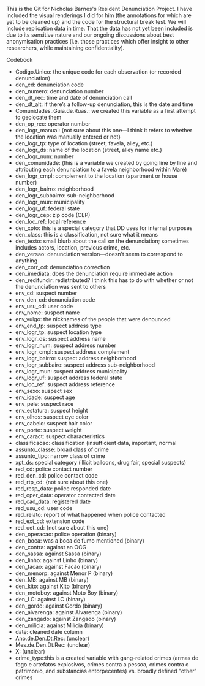 This is the Git for Nicholas Barnes's Resident Denunciation Project. I have included the visual renderings I did for him (the annotations for which are yet to be cleaned up) and the code for the structural break test. We will include replication data in time. That the data has not yet been included is due to its sensitive nature and our ongoing discussions about best anonymisation practices (i.e. those practices which offer insight to other researchers, while maintaining confidentiality).  


Codebook 
- Codigo.Unico: the unique code for each observation (or recorded denunciation)
- den_cd: denunciation code
- den_numero: denunciation number
- den_dt_rec: time and date of denunciation call
- den_dt_alt:  if there’s a follow-up denunciation, this is the date and time
- Comunidades..Guia.de.Ruas.: we created this variable as a first attempt to geolocate them
- den_op_rec: operator number
- den_logr_manual: {not sure about this one—I think it refers to whether the location was manually entered or not}
- den_logr_tp: type of location (street, favela, alley, etc.)
- den_logr_ds: name of the location (street, alley name etc.)
- den_logr_num: number
- den_comunidade: (this is a variable we created by going line by line and attributing each denunciation to a favela neighborhood within Maré)
- den_logr_cmpl: complement to the location (apartment or house number)
- den_logr_bairro: neighborhood
- den_logr_subbairro: sub-neighborhood
- den_logr_mun: municipality
- den_logr_uf: federal state
- den_logr_cep: zip code (CEP)
- den_loc_ref: local reference
- den_xpto: this is a special category that DD uses for internal purposes
- den_class: this is a classification, not sure what it means
- den_texto: small blurb about the call on the denunciation; sometimes includes actors, location, previous crime, etc.
- den_versao: denunciation version—doesn’t seem to correspond to anything
- den_corr_cd: denunciation correction
- den_imediata: does the denunciation require immediate action
- den_redifundir: redistributed? I think this has to do with whether or not the denunciation was sent to others
- env_cd: suspect number
- env_den_cd: denunciation code
- env_usu_cd: user code
- env_nome: suspect name
- env_vulgo: the nicknames of the people that were denounced
- env_end_tp: suspect address type
- env_logr_tp: suspect location type
- env_logr_ds: suspect address name
- env_logr_num: suspect address number
- env_logr_cmpl: suspect address complement
- env_logr_bairro: suspect address neighborhood
- env_logr_subbairo: suspect address sub-neighborhood
- env_logr_mun: suspect address municipality
- env_logr_uf: suspect address federal state
- env_loc_ref: suspect address reference
- env_sexo: suspect sex
- env_idade: suspect age
- env_pele: suspect race
- env_estatura: suspect height
- env_olhos: suspect eye color
- env_cabelo: suspect hair color
- env_porte: suspect weight
- env_caract: suspect characteristics
- classificacao: classification (insufficient data, important, normal
- assunto_classe: broad class of crime
- assunto_tipo: narrow class of crime
- xpt_ds: special category (illicit balloons, drug fair, special suspects)
- red_cd: police contact number
- red_den_cd: police contact code
- red_rtp_cd: {not sure about this one}
- red_resp_data: police responded date
- red_oper_data: operator contacted date
- red_cad_data: registered date
- red_usu_cd: user code
- red_relato: report of what happened when police contacted
- red_ext_cd: extension code
- red_oet_cd: {not sure about this one}
- den_operacao: police operation (binary)
- den_boca: was a boca de fumo mentioned (binary)
- den_contra: against an OCG
- den_sassa: against Sassa (binary)
- den_linho: against Linho (binary)
- den_facao: against Facão (binary)
- den_menorp: against Menor P (binary)
- den_MB: against MB (binary)
- den_kito: against Kito (binary)
- den_motoboy: against Moto Boy (binary)
- den_LC: against LC (binary)
- den_gordo: against Gordo (binary)
- den_alvarenga: against Alvarenga (binary)
- den_zangado: against Zangado (binary)
- den_milicia: against Milícia (binary)
- date: cleaned date column 
- Ano.de.Den.Dt.Rec: (unclear)
- Mes.de.Den.Dt.Rec: (unclear)
- X: (unclear) 
- crime_type:this is a created variable with gang-related crimes (armas de fogo e artefatos explosivos, crimes contra a pessoa, crimes contra o patrimonio, and substancias entorpecentes) vs. broadly defined "other" crimes  
